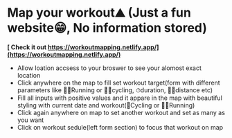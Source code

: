 # Map your workout⛰ (Just a fun website😁, **No information stored**)

**[ Check it out https://workoutmapping.netlify.app/](https://workoutmapping.netlify.app/)**

- Allow loation accsess to your broswer to see your alomost exact location
- Click anywhere on the map to fill set workout target(form with different parameters like 🏃‍♂️Running or 🚴‍♀️cycling, ⏱duration, 🦶🏼distance etc)
- Fill all inputs with positive values and it appare in the map with beautiful styling with current date and workout(🚴Cycling or 🏃‍♂️Running)
- Click again anywhere on map to set another workout and set as many as you want
- Click on workout sedule(left form section) to focus that workout on map



